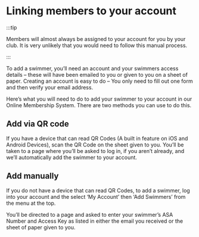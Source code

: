 # Linking members to your account

:::tip

Members will almost always be assigned to your account for you by your club. It is very unlikely that you would need to follow this manual process.

:::

To add a swimmer, you’ll need an account and your swimmers access details – these will have been emailed to you or given to you on a sheet of paper. Creating an account is easy to do – You only need to fill out one form and then verify your email address.

Here’s what you will need to do to add your swimmer to your account in our Online Membership System. There are two methods you can use to do this.

## Add via QR code

If you have a device that can read QR Codes (A built in feature on iOS and Android Devices), scan the QR Code on the sheet given to you. You’ll be taken to a page where you’ll be asked to log in, if you aren’t already, and we’ll automatically add the swimmer to your account.

## Add manually

If you do not have a device that can read QR Codes, to add a swimmer, log into your account and the select ‘My Account’ then ‘Add Swimmers’ from the menu at the top.

You’ll be directed to a page and asked to enter your swimmer’s ASA Number and Access Key as listed in either the email you received or the sheet of paper given to you.